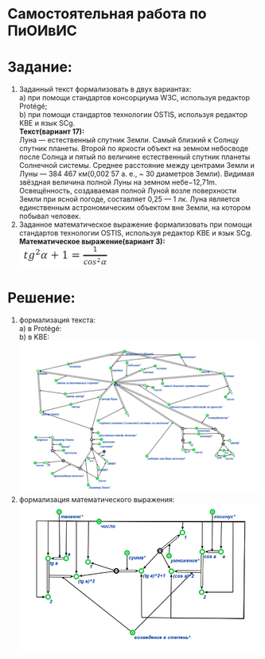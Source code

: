 # Самостоятельная работа по ПиОИвИС
# Задание:
1. Заданный текст формализовать в двух вариантах:  
a) при помощи стандартов консорциума W3C, используя редактор Protégé;  
b) при помощи стандартов технологии OSTIS, используя редактор KBE и язык SCg.  
**Текст(вариант 17):**  
Луна — естественный спутник Земли. Самый близкий к Солнцу спутник планеты. Второй по яркости объект на земном небосводе после Солнца и пятый по величине естественный спутник планеты Солнечной системы. Среднее расстояние между центрами Земли и Луны — 384 467 км(0,002 57 а. е., ~ 30 диаметров Земли). Видимая звёздная величина полной Луны на земном небе−12,71m. Освещённость, создаваемая полной Луной возле поверхности Земли при ясной погоде, составляет 0,25 — 1 лк. Луна является единственным астрономическим объектом вне Земли, на котором побывал человек.
2. Заданное математическое выражение формализовать при помощи стандартов технологии OSTIS, используя редактор KBE и язык SCg.  
**Математическое выражение(вариант 3):**  
![](images/math_expr.png)
# Решение:  
1. формализация текста:  
a) в Protégé:  
b) в KBE:  
![](images/text_kbe.png)  
2. формализация математического выражения:  
![](images/math_expr_kbe.png)



